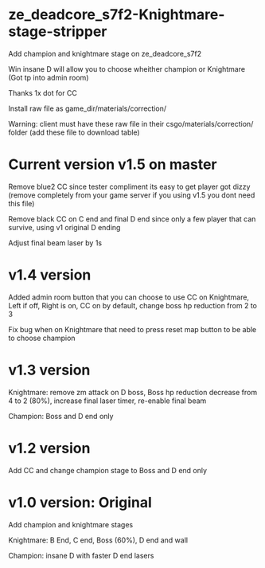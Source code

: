 # ze_deadcore_s7f2-Knightmare-stage-stripper
Add champion and knightmare stage on ze_deadcore_s7f2

Win insane D will allow you to choose wheither champion or Knightmare (Got tp into admin room)

Thanks 1x dot for CC

Install raw file as game_dir/materials/correction/

Warning: client must have these raw file in their csgo/materials/correction/ folder (add these file to download table)

# Current version v1.5 on master

Remove blue2 CC since tester compliment its easy to get player got dizzy (remove completely from your game server if you using v1.5 you dont need this file)

Remove black CC on C end and final D end since only a few player that can survive, using v1 original D ending

Adjust final beam laser by 1s


# v1.4 version
Added admin room button that you can choose to use CC on Knightmare, Left if off, Right is on, CC on by default, change boss hp reduction from 2 to 3

Fix bug when on Knightmare that need to press reset map button to be able to choose champion

# v1.3 version
Knightmare: remove zm attack on D boss, Boss hp reduction decrease from 4 to 2 (80%), increase final laser timer, re-enable final beam 

Champion: Boss and D end only

# v1.2 version
Add CC and change champion stage to Boss and D end only

# v1.0 version: Original
Add champion and knightmare stages

Knightmare: B End, C end, Boss (60%), D end and wall

Champion: insane D with faster D end lasers
